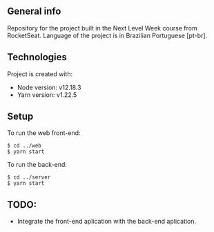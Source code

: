 ## General info
Repository for the project built in the Next Level Week course from RocketSeat.
Language of the project is in Brazilian Portuguese [pt-br].

## Technologies
Project is created with:
* Node version: v12.18.3
* Yarn version: v1.22.5
	
## Setup
To run the web front-end:

```
$ cd ../web
$ yarn start
```

To run the back-end:

```
$ cd ../server
$ yarn start
```

## TODO:
- Integrate the front-end aplication with the back-end aplication.